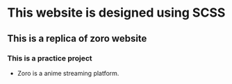 # This website is designed using SCSS
## This is a replica of zoro website
### This is a practice project

- Zoro is a anime streaming platform.